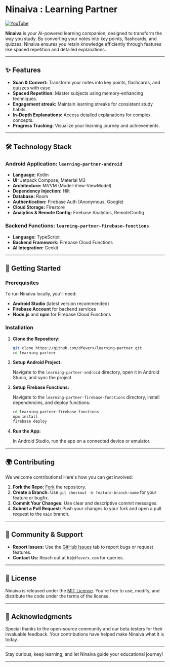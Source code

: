 

# Ninaiva : Learning Partner

[![YouTube](http://i.ytimg.com/vi/F2M-f6P6cIo/hqdefault.jpg)](https://www.youtube.com/watch?v=F2M-f6P6cIo)



**Ninaiva** is your AI-powered learning companion, designed to transform the way you study. By converting your notes into key points, flashcards, and quizzes, Ninaiva ensures you retain knowledge efficiently through features like spaced repetition and detailed explanations.

---

## ✨ Features

- **Scan & Convert:** Transform your notes into key points, flashcards, and quizzes with ease.
- **Spaced Repetition:** Master subjects using memory-enhancing techniques.
- **Engagement streak:** Maintain learning streaks for consistent study habits.
- **In-Depth Explanations:** Access detailed explanations for complex concepts.
- **Progress Tracking:** Visualize your learning journey and achievements.

---

## 🛠️ Technology Stack

### **Android Application: `learning-partner-android`**
- **Language:** Kotlin
- **UI:** Jetpack Compose, Material M3
- **Architecture:** MVVM (Model-View-ViewModel)
- **Dependency Injection:** Hilt
- **Database:** Room
- **Authentication:** Firebase Auth (Anonymous, Google)
- **Cloud Storage:** Firestore
- **Analytics & Remote Config:** Firebase Analytics, RemoteConfig

### **Backend Functions: `learning-partner-firebase-functions`**
- **Language:** TypeScript
- **Backend Framework:** Firebase Cloud Functions
- **AI Integration:** Genkit

---

## 🚀 Getting Started

### Prerequisites

To run Ninaiva locally, you'll need:

- **Android Studio** (latest version recommended)
- **Firebase Account** for backend services
- **Node.js** and **npm** for Firebase Cloud Functions

### Installation

1. **Clone the Repository:**

   ```bash
   git clone https://github.com/dfeverx/learning-partner.git
   cd learning-partner
   ```

2. **Setup Android Project:**

   Navigate to the `learning-partner-android` directory, open it in Android Studio, and sync the project.

3. **Setup Firebase Functions:**

   Navigate to the `learning-partner-firebase-functions` directory, install dependencies, and deploy functions:

   ```bash
   cd learning-partner-firebase-functions
   npm install
   firebase deploy
   ```

4. **Run the App:**

   In Android Studio, run the app on a connected device or emulator.


---

## 🌍 Contributing

We welcome contributions! Here's how you can get involved:

1. **Fork the Repo:** [Fork](https://github.com/dfeverx/learning-partner/fork) the repository.
2. **Create a Branch:** Use `git checkout -b feature-branch-name` for your feature or bugfix.
3. **Commit Your Changes:** Use clear and descriptive commit messages.
4. **Submit a Pull Request:** Push your changes to your fork and open a pull request to the `main` branch.

---

## 💬 Community & Support


- **Report Issues:** Use the [GitHub Issues](https://github.com/dfeverx/learning-partner/issues) tab to report bugs or request features.
- **Contact Us:** Reach out at `hi@dfeverx.com` for queries.

---

## 📄 License

Ninaiva is released under the [MIT License](LICENSE). You're free to use, modify, and distribute the code under the terms of the license.

---


## 🌟 Acknowledgments

Special thanks to the open-source community and our beta testers for their invaluable feedback. Your contributions have helped make Ninaiva what it is today.

---

Stay curious, keep learning, and let Ninaiva guide your educational journey!

---

